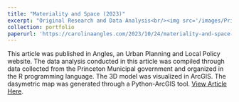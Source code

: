 ```yaml
---
title: "Materiality and Space (2023)"
excerpt: "Original Research and Data Analysis<br/><img src='/images/Princeton_3Dviz.png'>"
collection: portfolio
paperurl: 'https://carolinaangles.com/2023/10/24/materiality-and-space-a-case-study-of-the-new-jersey-floodplains/'
---
```


This article was published in Angles, an Urban Planning and Local Policy website. The data analysis conducted in this article was compiled through data collected from the Princeton Municipal government and organized in the R programming language. The 3D model was visualized in ArcGIS. The dasymetric map was generated through a Python-ArcGIS tool. 
 [View Article Here](https://carolinaangles.com/2023/10/24/materiality-and-space-a-case-study-of-the-new-jersey-floodplains/).
